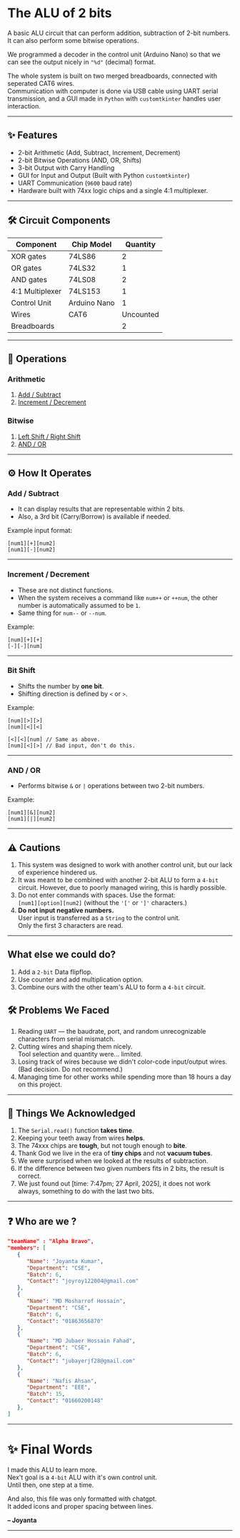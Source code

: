 # The ALU of 2 bits

A basic ALU circuit that can perform addition, subtraction of 2-bit numbers.\
It can also perform some bitwise operations.

We programmed a decoder in the control unit (Arduino Nano) so that we can see the output nicely in `"%d"` (decimal) format.

The whole system is built on two merged breadboards, connected with seperated CAT6 wires.\
Communication with computer is done via USB cable using UART serial transmission, and a GUI made in `Python` with `customtkinter` handles user interaction.

---

## ✨ Features

- 2-bit Arithmetic (Add, Subtract, Increment, Decrement)
- 2-bit Bitwise Operations (AND, OR, Shifts)
- 3-bit Output with Carry Handling
- GUI for Input and Output (Built with Python `customtkinter`)
- UART Communication (`9600` baud rate)
- Hardware built with 74xx logic chips and a single 4:1 multiplexer.

---

## 🛠 Circuit Components

| Component       | Chip Model        | Quantity  |
| --------------- | ----------------- | --------- |
| XOR gates       | 74LS86            | 2         | 
| OR gates        | 74LS32            | 1         | 
| AND gates       | 74LS08            | 2         | 
| 4:1 Multiplexer | 74LS153           | 1         | 
| Control Unit    | Arduino Nano      | 1         | 
| Wires           | CAT6              | Uncounted |
| Breadboards     |                   | 2         | 

---

## 📜 Operations

### Arithmetic

1. [Add / Subtract](#add--subtract)
2. [Increment / Decrement](#increment--decrement)

### Bitwise

1. [Left Shift / Right Shift](#bit-shift)
2. [AND / OR](#and--or)

---

## ⚙️ How It Operates

### Add / Subtract

- It can display results that are representable within 2 bits.
- Also, a 3rd bit (Carry/Borrow) is available if needed.

Example input format:

```
[num1][+][num2]
[num1][-][num2]
```

---

### Increment / Decrement

- These are not distinct functions.
- When the system receives a command like `num++` or `++num`, the other number is automatically assumed to be `1`.
- Same thing for `num--` or `--num`.

Example:

```
[num][+][+]
[-][-][num]
```

---

### Bit Shift

- Shifts the number by **one bit**.
- Shifting direction is defined by `<` or `>`.

Example:

```
[num][>][>]
[num][<][<]

[<][<][num] // Same as above.
[num][<][>] // Bad input, don't do this.
```

---

### AND / OR

- Performs bitwise `&` or `|` operations between two 2-bit numbers.

Example:

```
[num1][&][num2]
[num1][|][num2]
```

---

## ⚠️ Cautions

1. This system was designed to work with another control unit, but our lack of experience hindered us.
2. It was meant to be combined with another 2-bit ALU to form a `4-bit` circuit. However, due to poorly managed wiring, this is hardly possible.
3. Do not enter commands with spaces. Use the format:\
   `[num1][option][num2]` (without the `'['` or `']'` characters.)
4. **Do not input negative numbers.**\
   User input is transferred as a `String` to the control unit.\
   Only the first 3 characters are read.

---

## What else we could do?
1. Add a `2-bit` Data flipflop.
2. Use counter and add multiplication option.
3. Combine ours with the other team's ALU to form a `4-bit` circuit.

## 🛠 Problems We Faced

1. Reading `UART` — the baudrate, port, and random unrecognizable characters from serial mismatch.
2. Cutting wires and shaping them nicely.\
   Tool selection and quantity were... limited.
3. Losing track of wires because we didn't color-code input/output wires.\
   (Bad decision. Do not recommend.)
4. Managing time for other works while spending more than 18 hours a day on this project.

---

## 🎯 Things We Acknowledged

1. The `Serial.read()` function **takes time**.
2. Keeping your teeth away from wires **helps**.
3. The 74xxx chips are **tough**, but not tough enough to **bite**.
4. Thank God we live in the era of **tiny chips** and not **vacuum tubes**.
5. We were surprised when we looked at the results of subtraction.
6. If the difference between two given numbers fits in 2 bits, the result is correct.
7. We just found out [time: 7:47pm; 27 April, 2025], it does not work always, something to do with the last two bits.

---

## ❓ Who are we ?

```json
"teamName" : "Alpha Bravo",
"members": [
   {
      "Name": "Joyanta Kumar",
      "Department": "CSE",
      "Batch": 6,
      "Contact": "joyroy122004@gmail.com"
   },
   {
      "Name": "MD Mosharrof Hossain",
      "Department": "CSE",
      "Batch": 6,
      "Contact": "01863656870"
   },
   {
      "Name": "MD Jubaer Hossain Fahad",
      "Department": "CSE",
      "Batch": 6,
      "Contact": "jubayerjf28@gmail.com"
   },
   {
      "Name": "Nafis Ahsan",
      "Department": "EEE",
      "Batch": 15,
      "Contact": "01660200148"
   },
]
```

---

# ✨ Final Words

I made this ALU to learn more.\
Nex't goal is a `4-bit` ALU with it's own control unit.\
Until then, one step at a time.

And also, this file was only formatted with chatgpt.\
It added icons and proper spacing between lines.

**– Joyanta**

---

